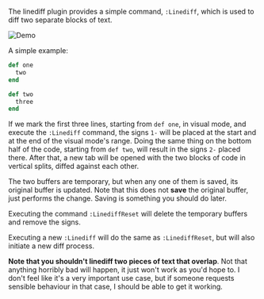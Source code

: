 The linediff plugin provides a simple command, `:Linediff`, which is used to diff two separate blocks of text.

![Demo](http://i.andrewradev.com/24f5ad78d6deff0b2492dd011dbca7a9.gif)

A simple example:

``` ruby
def one
  two
end

def two
  three
end
```

If we mark the first three lines, starting from `def one`, in visual mode, and execute the `:Linediff` command, the signs `1-` will be placed at the start and at the end of the visual mode's range. Doing the same thing on the bottom half of the code, starting from `def two`, will result in the signs `2-` placed there. After that, a new tab will be opened with the two blocks of code in vertical splits, diffed against each other.

The two buffers are temporary, but when any one of them is saved, its original buffer is updated. Note that this does not **save** the original buffer, just performs the change. Saving is something you should do later.

Executing the command `:LinediffReset` will delete the temporary buffers and remove the signs.

Executing a new `:Linediff` will do the same as `:LinediffReset`, but will also initiate a new diff process.

**Note that you shouldn't linediff two pieces of text that overlap**. Not that anything horribly bad will happen, it just won't work as you'd hope to. I don't feel like it's a very important use case, but if someone requests sensible behaviour in that case, I should be able to get it working.
